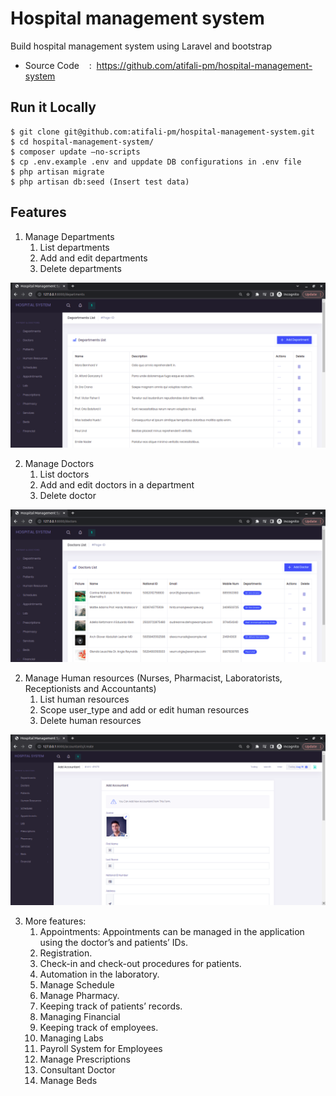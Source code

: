 # Hospital management system
Build hospital management system using Laravel and bootstrap
 - Source Code    :  https://github.com/atifali-pm/hospital-management-system

## Run it Locally
```
$ git clone git@github.com:atifali-pm/hospital-management-system.git
$ cd hospital-management-system/
$ composer update –no-scripts
$ cp .env.example .env and uppdate DB configurations in .env file
$ php artisan migrate
$ php artisan db:seed (Insert test data)
```

## Features
1. Manage Departments
   1. List departments
   2. Add and edit departments
   3. Delete departments

![alt text](https://github.com/atifali-pm/hospital-management-system/blob/main/public/readme_images/Screenshot-2023-01-22-20-32-10.png)

2. Manage Doctors
    1. List doctors
    2. Add and edit doctors in a department
    3. Delete doctor
 
![alt text](https://github.com/atifali-pm/hospital-management-system/blob/main/public/readme_images/Screenshot-2023-01-22-20-35-03.png)

2. Manage Human resources (Nurses, Pharmacist, Laboratorists, Receptionists and Accountants)
    1. List human resources
    2. Scope user_type and add or edit human resources
    3. Delete human resources

![alt text](https://github.com/atifali-pm/hospital-management-system/blob/main/public/readme_images/Screenshot-2023-01-22-21-00-49.png)

3. More features:
   1. Appointments: Appointments can be managed in the application using the doctor’s and patients’ IDs. 
   2. Registration. 
   3. Check-in and check-out procedures for patients. 
   4. Automation in the laboratory.
   5. Manage Schedule
   6. Manage Pharmacy.
   7. Keeping track of patients’ records.
   8. Managing Financial
   9. Keeping track of employees.
   10. Managing Labs
   11. Payroll System for Employees 
   12. Manage Prescriptions 
   13. Consultant Doctor 
   14. Manage Beds
 
